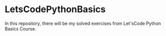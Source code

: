 # LetsCodePythonBasics
In this repository, there will be my solved exercises from Let'sCode Python Basics Course.
